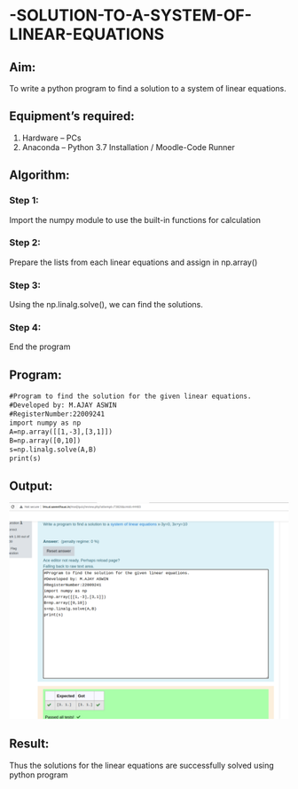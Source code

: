 # -SOLUTION-TO-A-SYSTEM-OF-LINEAR-EQUATIONS
## Aim:
To write a python program to find a solution to a system of linear equations.
## Equipment’s required:
1. 	Hardware – PCs
2. 	Anaconda – Python 3.7 Installation / Moodle-Code Runner
## Algorithm:
### Step 1: 
Import the numpy module to use the built-in functions for calculation
### Step 2: 
Prepare the lists from each linear equations and assign in np.array()
### Step 3: 
Using the np.linalg.solve(), we can find the solutions.
### Step 4: 
End the program
## Program:
```
#Program to find the solution for the given linear equations.
#Developed by: M.AJAY ASWIN
#RegisterNumber:22009241
import numpy as np
A=np.array([[1,-3],[3,1]])
B=np.array([0,10])
s=np.linalg.solve(A,B)
print(s)

```

## Output:

![output](solution.png)


## Result:

Thus the solutions for the linear equations are successfully solved using python program

